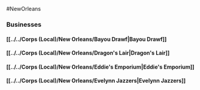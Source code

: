 #NewOrleans 

### Businesses
#### [[../../Corps (Local)/New Orleans/Bayou Drawf|Bayou Drawf]]

#### [[../../Corps (Local)/New Orleans/Dragon's Lair|Dragon's Lair]]

#### [[../../Corps (Local)/New Orleans/Eddie's Emporium|Eddie's Emporium]]

#### [[../../Corps (Local)/New Orleans/Evelynn Jazzers|Evelynn Jazzers]]
